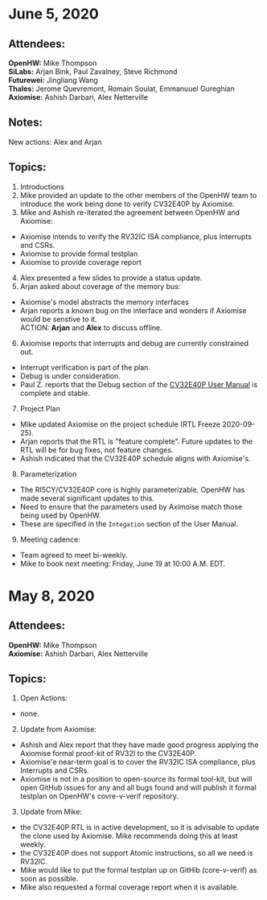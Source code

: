 June 5, 2020
============

Attendees:
----------
**OpenHW:** Mike Thompson<br>
**SiLabs:** Arjan Bink, Paul Zavalney, Steve Richmond<br>
**Futurewei:** Jingliang Wang<br>
**Thales:** Jerome Quevremont,  Romain Soulat, Emmanuuel Gureghian<br>
**Axiomise:** Ashish Darbari, Alex Netterville<br>

Notes:
------

New actions: Alex and Arjan<br>

Topics:
-------

1. Introductions
2. Mike provided an update to the other members of the OpenHW team to introduce the work being done to verify CV32E40P by Axiomise.
3. Mike and Ashish re-iterated the agreement between OpenHW and Axiomise:
- Axiomise intends to verify the RV32IC ISA compliance, plus Interrupts and CSRs.
- Axiomise to provide formal testplan
- Axiomise to provide coverage report
4. Alex presented a few slides to provide a status update.
5. Arjan asked about coverage of the memory bus:
- Axiomise's model abstracts the memory interfaces
- Arjan reports a known bug on the interface and wonders if Axiomise would be senstive to it.<br>
ACTION: **Arjan** and **Alex** to discuss offline.
6. Axiomise reports that interrupts and debug are currently constrained out.
- Interrupt verification is part of the plan.
- Debug is under consideration.
- Paul Z. reports that the Debug section of the [CV32E40P User Manual](https://core-v-docs-verif-strat.readthedocs.io/projects/cv32e40p_um/en/latest/) is complete and stable.
7. Project Plan
- Mike updated Axiomise on the project schedule (RTL Freeze 2020-09-25).
- Arjan reports that the RTL is "feature complete".  Future updates to the RTL will be for bug fixes, not feature changes.
- Ashish indicated that the CV32E40P schedule aligns with Axiomise's.
8. Parameterization
- The RI5CY/CV32E40P core is highly parameterizable.  OpenHW has made several significant updates to this.
- Need to ensure that the parameters used by Aximoise match those being used by OpenHW.
- These are specified in the `Integation` section of the User Manual.
9. Meeting cadence:
- Team agreed to meet bi-weekly.
- Mike to book next meeting: Friday, June 19 at 10:00 A.M. EDT.


May 8, 2020
============

Attendees:
----------

**OpenHW:** Mike Thompson<br>
**Axiomise:** Ashish Darbari, Alex Netterville


Topics:
-------

1. Open Actions:

- none.


2. Update from Axiomise:

- Ashish and Alex report that they have made good progress applying the Axiomise formal proof-kit of RV32I to the CV32E40P.
- Axiomise'e near-term goal is to cover the RV32IC ISA compliance, plus Interrupts and CSRs.
- Axiomise is not in a position to open-source its formal tool-kit, but will open GitHub issues for any and all bugs found
and will publish it formal testplan on OpenHW's covre-v-verif repository.

3. Update from Mike:

- the CV32E40P RTL is in active development, so it is advisable to update the clone used by Axiomise.  Mike recommends doing
this at least weekly.
- the CV32E40P does not support Atomic instructions, so  all we need is RV32IC.
- Mike would like to put the formal testplan up on GitHib (core-v-verif) as soon as possible.
- Mike also requested a formal coverage report when it is available.
